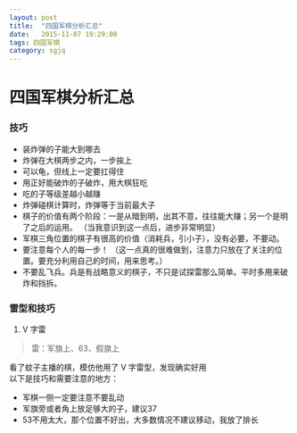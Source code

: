 ```yaml
---
layout: post
title:  "四国军棋分析汇总"
date:   2015-11-07 19:29:00
tags: 四国军棋
category: sgjq
---
```


# 四国军棋分析汇总

### 技巧

- 装炸弹的子能大到哪去  
- 炸弹在大棋两步之内，一步挨上  
- 可以龟，但线上一定要扛得住  
- 用正好能破炸的子破炸，用大棋狂吃  
- 吃的子等级差越小越赚  
- 炸弹碰棋计算时，炸弹等于当前最大子  
- 棋子的价值有两个阶段：一是从暗到明，出其不意，往往能大赚；另一个是明了之后的运用。
（当我意识到这一点后，进步非常明显）  
- 军棋三角位置的棋子有很高的价值（消耗兵，引小子），没有必要，不要动。  
- 要注意每个人的每一步！
（这一点真的很难做到，注意力只放在了关注的位置。要充分利用自己的时间，用来思考。）  
- 不要乱飞兵。兵是有战略意义的棋子，不只是试探雷那么简单。平时多用来破炸和挡拆。  

### 雷型和技巧

1. V 字雷  

> 雷：军旗上、63、假旗上  

看了蚊子主播的棋，模仿他用了 V 字雷型，发现确实好用  
以下是技巧和需要注意的地方：  
- 军棋一侧一定要注意不要乱动  
- 军旗旁或者角上放足够大的子，建议37  
- 53不用太大，那个位置不好出，大多数情况不建议移动，我放了排长  

